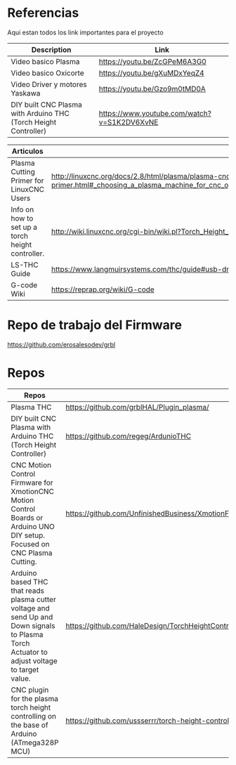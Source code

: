 # Referencias 

Aqui estan todos los link importantes para el proyecto



| Description                    | Link                         |
| ------------------------------ | ---------------------------- |
| Video basico Plasma            | https://youtu.be/ZcGPeM6A3G0 |
| Video basico Oxicorte          | https://youtu.be/gXuMDxYeqZ4 |
| Video Driver y motores Yaskawa | https://youtu.be/Gzo9m0tMD0A |
| DIY built CNC Plasma with Arduino THC (Torch Height Controller) | https://www.youtube.com/watch?v=S1K2DV6XvNE | 

| Articulos                                |                                                              |
| ---------------------------------------- | ------------------------------------------------------------ |
| Plasma Cutting Primer for LinuxCNC Users | http://linuxcnc.org/docs/2.8/html/plasma/plasma-cnc-primer.html#_choosing_a_plasma_machine_for_cnc_operations |
| Info on how to set up a torch height controller. | http://wiki.linuxcnc.org/cgi-bin/wiki.pl?Torch_Height_Control |
| LS-THC Guide | https://www.langmuirsystems.com/thc/guide#usb-drivers|
|G-code Wiki|https://reprap.org/wiki/G-code|

# Repo de trabajo del Firmware
https://github.com/erosalesodev/grbl

# Repos
| Repos                                    |                                                              |
| ---------------------------------------- | ------------------------------------------------------------ |
|Plasma THC|https://github.com/grblHAL/Plugin_plasma/|
| DIY built CNC Plasma with Arduino THC (Torch Height Controller) | https://github.com/regeg/ArdunioTHC |
| CNC Motion Control Firmware for XmotionCNC Motion Control Boards or Arduino UNO DIY setup. Focused on CNC Plasma Cutting. | https://github.com/UnfinishedBusiness/XmotionFirmware |
|Arduino based THC that reads plasma cutter voltage and send Up and Down signals to Plasma Torch Actuator to adjust voltage to target value.|https://github.com/HaleDesign/TorchHeightController|
|CNC plugin for the plasma torch height controlling on the base of Arduino (ATmega328P MCU)|https://github.com/ussserrr/torch-height-control|

